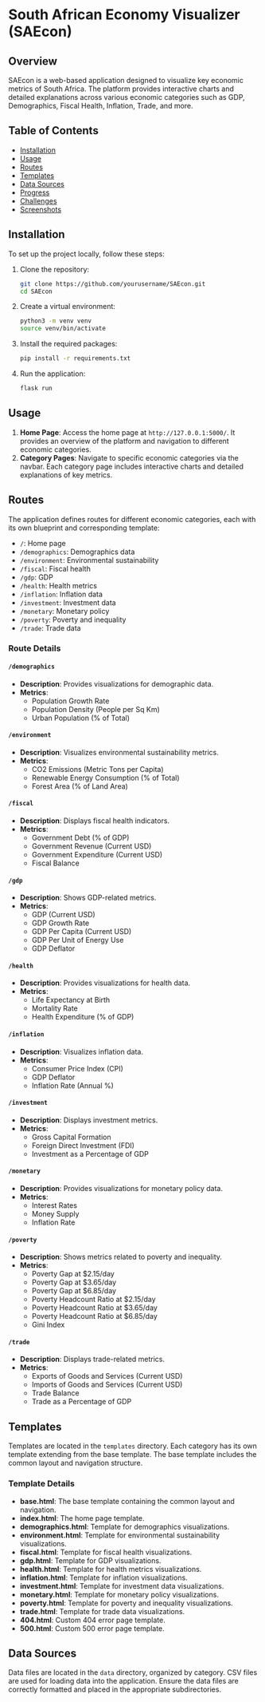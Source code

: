 # South African Economy Visualizer (SAEcon)

## Overview

SAEcon is a web-based application designed to visualize key economic metrics of South Africa. The platform provides interactive charts and detailed explanations across various economic categories such as GDP, Demographics, Fiscal Health, Inflation, Trade, and more.

## Table of Contents

- [Installation](#installation)
- [Usage](#usage)
- [Routes](#routes)
- [Templates](#templates)
- [Data Sources](#data-sources)
- [Progress](#progress)
- [Challenges](#challenges)
- [Screenshots](#screenshots)

## Installation

To set up the project locally, follow these steps:

1. Clone the repository:
    ```bash
    git clone https://github.com/yourusername/SAEcon.git
    cd SAEcon
    ```

2. Create a virtual environment:
    ```bash
    python3 -m venv venv
    source venv/bin/activate
    ```

3. Install the required packages:
    ```bash
    pip install -r requirements.txt
    ```

4. Run the application:
    ```bash
    flask run
    ```

## Usage

1. **Home Page**: Access the home page at `http://127.0.0.1:5000/`. It provides an overview of the platform and navigation to different economic categories.
2. **Category Pages**: Navigate to specific economic categories via the navbar. Each category page includes interactive charts and detailed explanations of key metrics.

## Routes

The application defines routes for different economic categories, each with its own blueprint and corresponding template:

- `/`: Home page
- `/demographics`: Demographics data
- `/environment`: Environmental sustainability
- `/fiscal`: Fiscal health
- `/gdp`: GDP
- `/health`: Health metrics
- `/inflation`: Inflation data
- `/investment`: Investment data
- `/monetary`: Monetary policy
- `/poverty`: Poverty and inequality
- `/trade`: Trade data

### Route Details

#### `/demographics`
- **Description**: Provides visualizations for demographic data.
- **Metrics**:
  - Population Growth Rate
  - Population Density (People per Sq Km)
  - Urban Population (% of Total)

#### `/environment`
- **Description**: Visualizes environmental sustainability metrics.
- **Metrics**:
  - CO2 Emissions (Metric Tons per Capita)
  - Renewable Energy Consumption (% of Total)
  - Forest Area (% of Land Area)

#### `/fiscal`
- **Description**: Displays fiscal health indicators.
- **Metrics**:
  - Government Debt (% of GDP)
  - Government Revenue (Current USD)
  - Government Expenditure (Current USD)
  - Fiscal Balance

#### `/gdp`
- **Description**: Shows GDP-related metrics.
- **Metrics**:
  - GDP (Current USD)
  - GDP Growth Rate
  - GDP Per Capita (Current USD)
  - GDP Per Unit of Energy Use
  - GDP Deflator

#### `/health`
- **Description**: Provides visualizations for health data.
- **Metrics**:
  - Life Expectancy at Birth
  - Mortality Rate
  - Health Expenditure (% of GDP)

#### `/inflation`
- **Description**: Visualizes inflation data.
- **Metrics**:
  - Consumer Price Index (CPI)
  - GDP Deflator
  - Inflation Rate (Annual %)

#### `/investment`
- **Description**: Displays investment metrics.
- **Metrics**:
  - Gross Capital Formation
  - Foreign Direct Investment (FDI)
  - Investment as a Percentage of GDP

#### `/monetary`
- **Description**: Provides visualizations for monetary policy data.
- **Metrics**:
  - Interest Rates
  - Money Supply
  - Inflation Rate

#### `/poverty`
- **Description**: Shows metrics related to poverty and inequality.
- **Metrics**:
  - Poverty Gap at $2.15/day
  - Poverty Gap at $3.65/day
  - Poverty Gap at $6.85/day
  - Poverty Headcount Ratio at $2.15/day
  - Poverty Headcount Ratio at $3.65/day
  - Poverty Headcount Ratio at $6.85/day
  - Gini Index

#### `/trade`
- **Description**: Displays trade-related metrics.
- **Metrics**:
  - Exports of Goods and Services (Current USD)
  - Imports of Goods and Services (Current USD)
  - Trade Balance
  - Trade as a Percentage of GDP

## Templates

Templates are located in the `templates` directory. Each category has its own template extending from the base template. The base template includes the common layout and navigation structure.

### Template Details

- **base.html**: The base template containing the common layout and navigation.
- **index.html**: The home page template.
- **demographics.html**: Template for demographics visualizations.
- **environment.html**: Template for environmental sustainability visualizations.
- **fiscal.html**: Template for fiscal health visualizations.
- **gdp.html**: Template for GDP visualizations.
- **health.html**: Template for health metrics visualizations.
- **inflation.html**: Template for inflation visualizations.
- **investment.html**: Template for investment data visualizations.
- **monetary.html**: Template for monetary policy visualizations.
- **poverty.html**: Template for poverty and inequality visualizations.
- **trade.html**: Template for trade data visualizations.
- **404.html**: Custom 404 error page template.
- **500.html**: Custom 500 error page template.

## Data Sources

Data files are located in the `data` directory, organized by category. CSV files are used for loading data into the application. Ensure the data files are correctly formatted and placed in the appropriate subdirectories.
